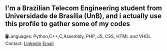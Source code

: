 
## I'm a Brazilian Telecom Engineering student from Universidade de Brasília (UnB), and i actually use this profile to gather some of my codes
🖥️Languages: Python,C++,C,Assembly, PHP, JS, CSS, HTML and VHDL <br>
Contact: [Linkedin](https://www.linkedin.com/in/luiz-fernando-28aa5417a/) [Email](mailto:luizfernandoap90@gmail.com?subject=[GitHub]%20Source%20Han%20Sans)<br>


<!--
**LeFosq/Lefosq** is a ✨ _special_ ✨ repository because its `README.md` (this file) appears on your GitHub profile.

Here are some ideas to get you started:

- 🔭 I’m currently working on ...
- 🌱 I’m currently learning ...
- 👯 I’m looking to collaborate on ...
- 🤔 I’m looking for help with ...
- 💬 Ask me about ...
- 📫 How to reach me: ...
- 😄 Pronouns: ...
- ⚡ Fun fact: ...
-->
